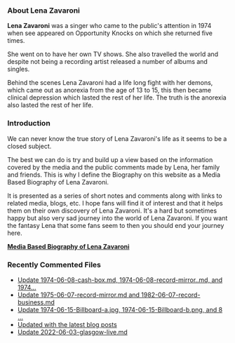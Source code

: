 ### About Lena Zavaroni

<p><strong>Lena Zavaroni</strong> was a singer who came to the public's attention in 1974 when see appeared on Opportunity Knocks on which she returned five times.</p>

<p>She went on to have her own TV shows. She also travelled the world and despite not being a recording artist released a number of albums and singles.</p>

<p>Behind the scenes Lena Zavaroni had a life long fight with her demons, which came out as anorexia from the age of 13 to 15, this then became clinical depression which lasted the rest of her life. The truth is the anorexia also lasted the rest of her life.</p>

### Introduction

<p>We can never know the true story of Lena Zavaroni's life as it seems to be a closed subject.</p>

<p>The best we can do is try and build up a view based on the information covered by the media and the public comments made by Lena, her family and friends. This is why I define the Biography on this website as a Media Based Biography of Lena Zavaroni.</p>

<p>It is presented as a series of short notes and comments along with links to related media, blogs, etc. I hope fans will find it of interest and that it helps them on their own discovery of Lena Zavaroni. It's a hard but sometimes happy but also very sad journey into the world of Lena Zavaroni. If you want the fantasy Lena that some fans seem to then you should end your journey here.</p>

<a href="https://fanzoflenazavaroni.github.io/1963-11-04-lena-zavaroni/"><strong>Media Based Biography of Lena Zavaroni</strong></a>

### Recently Commented Files

<!-- BLOG-POST-LIST:START -->
- [Update 1974-06-08-cash-box.md, 1974-06-08-record-mirror..md, and 1974…](https://github.com/FanzOfLenaZavaroni/fanzoflenazavaroni.github.io/commit/af1bfdcecddfebe6a24613bfc20e4a1d02bb5ff4)
- [Update 1975-06-07-record-mirror.md and 1982-06-07-record-business.md](https://github.com/FanzOfLenaZavaroni/fanzoflenazavaroni.github.io/commit/3f630bc2164038daf123ba6784996c54d8fdd2dc)
- [Update 1974-06-15-Billboard-a.jpg, 1974-06-15-Billboard-b.png, and 8 …](https://github.com/FanzOfLenaZavaroni/fanzoflenazavaroni.github.io/commit/bc42eecd82287288e3340e5bb2cf5f88c0d62165)
- [Updated with the latest blog posts](https://github.com/FanzOfLenaZavaroni/fanzoflenazavaroni.github.io/commit/66be5105b6930627d83fb9c3b6a7c89e6397597a)
- [Update 2022-06-03-glasgow-live.md](https://github.com/FanzOfLenaZavaroni/fanzoflenazavaroni.github.io/commit/b22455361fe216a6e881a84ab1616ebb07dc6a5a)
<!-- BLOG-POST-LIST:END -->
